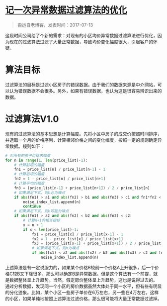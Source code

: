 # [记一次异常数据过滤算法的优化](https://github.com/zzy131250/gitblog/issues/19)

> 搬运自老博客，发表时间：2017-07-13

这段时间公司给了个新的需求：对现有的小区均价异常数据过滤算法进行优化，因为现在的过滤算法过滤了大量正常数据，导致均价变化幅度很大，引起客户的怀疑。

# 算法目标
过滤算法的目标是过滤小区房子的错误数据。由于我们的数据来源是中介网站，可以认为错误数据不会很多。另外，如果有错误数据，也认为这是很容易辨识出来的数据。

# 过滤算法V1.0
现有的过滤算法的基本思想是计算幅度。先将小区中房子的成交价按照时间排序，并选取一个月的价格序列，计算相邻价格之间的变化幅度，按照一定的规则确定异常数据。规则如下：
```Python
# 对所有的房子价格求幅度
for n in range(1, len(price_list)-1):
    # 计算前项的幅度
    fn1 = price_list[n] / price_list[n-1] - 1
    # 计算后项的幅度
    fn2 = 1 - price_list[n] / price_list[n+1]
    # 计算平均的幅度
    fn3 = (price_list[n-1] + price_list[n+1]) / 2 / price_list[n]
    # 如果满足下式，则n必为噪点
    if abs(fn1) > a1 and abs(fn2) > b1 and abs(fn3) > c1 and fn1*fn2 < 0:
        noise_index_list.append(n)
        continue
    # 如果满足下式，则n可能为噪点
    if abs(fn1) > a2 and abs(fn2) < b2 and abs(fn3) < c2:
        # 计算n+1的相关指标
        x = n + 1
        if x < len(price_list)-1:
            fx1 = price_list[x] / price_list[x-1] - 1
            fx2 = 1 - price_list[x] / price_list[x+1]
            fx3 = (price_list[x-1] + price_list[x+1]) / 2 / price_list[x]
            # 如果满足下式，则n为噪点
            if abs(fx1) < a2 and abs(fx2) > b2 and abs(fx3) > c2 and fn1*fx2 < 0:
                noise_index_list.append(n)
```

上述算法是有一定说服力的，如果某个价格B较前一个价格A上升很多，后一个价格C较B又下降很多，那么可以确定B是异常数据。但是这个算法有一个前提，就是数据整体呈上升趋势。当然，假定房价整体呈上升趋势，这也是说得过去的。
通过分析数据，发现同一个小区的房价数据虽然大体处于同一水平，但有些有明显的分化迹象。比如，某个小区一些房子单价在6万左右，另一些在4万左右。这样的小区，如果单纯地按照上述算法过滤价格，那么很可能将大量正常数据过滤掉。